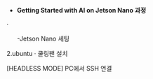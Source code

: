 + <b>Getting Started with AI on Jetson Nano 과정</b>


<span>&#183;</span>

<ul>-Jetson Nano  세팅</ul>



2.ubuntu <span>&#183;</span> 쿨링팬 설치










[HEADLESS MODE] PC에서 SSH 연결

